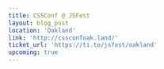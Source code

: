 ```yaml
---
title: CSSConf @ JSFest
layout: blog_post
location: 'Oakland'
link: 'http://cssconfoak.land/'
ticket_url: 'https://ti.to/jsfest/oakland'
upcoming: true
---
```

<!-- <figure>
    <img src="{% asset_path talks/cssconf-oakland.png %}">
    <figcaption>
        <h3>SVG Can Do That?!?</h3>
    </figcaption>
</figure>  -->